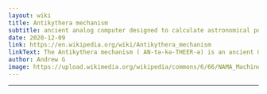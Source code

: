 ```yaml
---
layout: wiki
title: Antikythera mechanism
subtitle: ancient analog computer designed to calculate astronomical positions
date: 2020-12-09
link: https://en.wikipedia.org/wiki/Antikythera_mechanism
linkText: The Antikythera mechanism ( AN-tə-kə-THEER-ə) is an ancient Greek hand-powered orrery, described as the first analogue computer, the oldest known example of such a device used to predict astronomical positions and eclipses for calendar and astrological purposes decades in advance. It could also be used to track the four-year cycle of athletic games which was similar to an Olympiad, the cycle of th
author: Andrew G
image: https://upload.wikimedia.org/wikipedia/commons/6/66/NAMA_Machine_d%27Anticyth%C3%A8re_1.jpg
---
```


---
